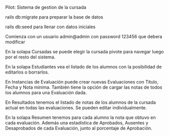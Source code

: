 Pilot: Sistema de gestion de la cursada

rails db:migrate para preparar la base de datos

rails db:seed para llenar con datos iniciales

Comienza con un usuario admin@admin con password 123456 que debera modificar

En la solapa Cursadas se puede elegir la cursada pivote para navegar luego por el resto del sistema.

En la solapa Estudiantes vea el listado de los alumnos con la posibilidad de editarlos o borrarlos.

En Instancias de Evaluación puede crear nuevas Evaluaciones con Título, Fecha y Nota mínima. También tiene la opción de cargar las notas de todos los alumnos para una Evaluación dada.

En Resultados tenemos el listado de notas de los alumnos de la cursada actual en todas las evaluaciones. Se pueden editar individualmente.

En la solapa Resumen tenemos para cada alumno la nota que obtuvo en cada evaluación. Además una estadística de Aprobados, Ausentes y Desaprobados de cada Evaluación, junto al porcentaje de Aprobación.



